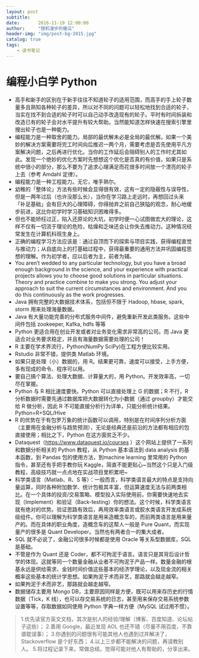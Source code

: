 ```yaml
---
layout: post
subtitle:
date:       2016-11-19 12:00:00
author:     "随机漫步的傻瓜"
header-img: "img/post-bg-2015.jpg"
catalog: true
tags:
    - 读书笔记
---
```


# 编程小白学 Python

- 高手和新手的区别在于新手往往不知道轮子的适用范围，而高手的手上轮子数量多且熟知各种轮子的差异，所以对不同的问题可以轻松地找到合适的轮子，当实在找不到合适的轮子时可以自己动手改造现有的轮子。平时有时间拆装和改造已有的轮子会对水平提升有较大帮助。当然能知道怎样快速在搜索引擎里搜出轮子也是一种能力。
- 编程能力是一种取舍的能力。局部的最优解未必是全局的最优解。如果一个美妙的解决方案需要将完工时间向后推迟一两个月，需要考虑是否先使用平凡方案解决问题，之后再进行优化。当你的工作延后会阻碍别人的工作时尤其如此。发现一个绝妙的优化方案时先想想这个优化是否真的有价值，如果只是系统中很小的部分，那么不要为了追求心理满足而花很多时间放一个漂亮的轮子上去（参考 Amdahl 定律）。
- 编程能力是一种工程能力。无它，唯手熟尔。
- 幼稚的「整体论」方法有些时候会显得很有效，这有一定的隐蔽性与误导性，但是一两年过后（也许没那么长），当你在学习路上走远时，再想回过头来「补足基础」会有巨大的心理障碍，你得抛弃之前自己狭隘的观念，耐心地缓步前进，这比你初学时学习基础知识困难得多。
- 但也不能矫枉过正，陷入还原论的大坑，初学时便一心试图做宏大的理论，这样不仅有一切流于理论的危险，枯燥和乏味还会让你失去推动力。这种情况经常发生在计算机科班生身上。
- 正确的编程学习方法应该是：通过自顶而下的探索与项目实践，获得编程直觉与推动力；从自底向上的打基础过程中，获得最重要的通用方法并巩固编程思想的理解。作为初学者，应以后者为主，前者为辅。
- You aren’t wedded to any particular technology, but you have a broad enough background in the science, and your experience with practical projects allows you to choose good solutions in particular situations. Theory and practice combine to make you strong. You adjust your approach to suit the current circumstances and environment. And you do this continuously as the work progresses.
- Java 拥有完整的大数据技术体系，包括但不限于 Hadoop, hbase, spark, storm 用来处理海量数据。
- Java 有大量功能完善的分布式服务中间件，避免重新开发此类服务。这些中间件包括 zookeeper, Kafka, hdfs 等等
- Python 更适合用在创业开发或者对业务变化需求非常高的公司。而 Java 更适合对业务要求稳定，并且有海量数据需要处理的公司！
- R 主要在学术界流行，Python(NumPy SciPy)在工程方便比较实用。
- Rstudio 非常不错，提供类 Matlab 环境。
- 如果只是处理（小）数据的，用 R。结果更可靠，速度可以接受，上手方便，多有现成的命令、程序可以用。
- 要自己搞个算法、处理大数据、计算量大的，用 Python。开发效率高，一切尽在掌握。
- Python 与 R 相比速度要快。Python 可以直接处理上 G 的数据；R 不行，R 分析数据时需要先通过数据库把大数据转化为小数据（通过 groupby）才能交给 R 做分析，因此 R 不可能直接分析行为详单，只能分析统计结果。Python=R+SQL/Hive
- R 的优势在于有包罗万象的统计函数可以调用，特别是在时间序列分析方面（主要用在金融分析与趋势预测），无论是经典还是前沿的方法都有相应的包直接使用；相比之下，Python 在这方面贫乏不少。
- Dataquest（https://www.dataquest.io/courses ）这个网站上提供了一系列和数据分析相关的 Python 教程，从 Python 基本语法到 data analysis 的基本函数，到 Pandas 包的使用方法，到machine learning 里常用的 Python 指令，甚至还有手把手教你玩 Kaggle，简直不能更贴心~当然这个只是入门级教程，高级技巧就一点点地在实战项目里积累吧~
- 科学类语言（Matlab、R、S 等）：一般而言，科学类语言最大的特点是支持向量运算，同时各种附加数学、统计包极其丰富，但运算速度无法与前两类相比。在一个具体的投资/交易策略、模型投入实际使用前，你需要快速地去实现（Implement）和验证（Back-testing）你的想法。这个时候，科学类语言就有绝对的优势。验证思路有效后，再用效率类语言或胶水类语言开发成系统级组件。你可以理解为科学类语言是用来造概念车的，而前两类语言是用来量产的。而在具体的职业角度，造概念车的这帮人一般是 Pure Quant，而实现量产的很多是 Quant Developer。当然也有两者合一的集大成者。
- SQL 就不必说了，金融公司很多时候都是使用 Oracle 等关系型数据库，SQL 是基础。
- 不管是作为 Quant 还是 Coder，都不可拘泥于语言。语言只是其背后设计哲学的体现。这就等同一个数量金融从业者不可拘泥于产品一样。数量金融的根基永远是供给需求、金钱时间价值这些基本的经济学理论，以及现金流的相关概率这些基本的统计学思想。如果拘泥于术而非艺，那路就会越走越窄。
- 如果拘泥于术而非艺，那路就会越走越窄。
- 数据储存主要用 Mongo DB，主要原因同样是方便，既可以用来存历史的行情数据（Tick，K 线），也可以存交易系统的日志，甚至用来保存交易系统参数设置等等，存取数据如同使用 Python 字典一样方便（MySQL 试过用不惯）。

>1.优先读官方英文文档，其次是别人的经验/理解（博客、百度知道、论坛帖子这些）；
>2.善用 Google，最近发现 AOL 也还不错（尽量不用百度，不靠谱耽误事）；
>3.你遇到的问题很有可能其他人也遇到过并解决了，Stackoverflow 是个好东西；
>4.以上三步都不能解决的问题，再请教别人。
>5.将过程记录下来，常做总结。觉得可能对他人有帮助的，分享出来。
